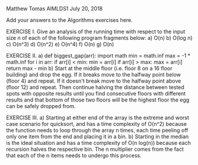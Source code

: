 Matthew Tomas
AIMLDS1
July 20, 2018

Add your answers to the Algorithms exercises here.

EXERCISE I. Give an analysis of the running time with respect to the input size
      n of each of the following program fragments below:
  a)  O(n)
  b)  O(log n)
  c)  O(n^3)
  d)  O(n^2)
  e)  O(n^4)
  f)  O(n)
  g)  O(n)
  
EXERCISE II.
  a)  def biggest_gap(arr):
        import math
	    min = math.inf
	    max = -1 * math.inf
	    for i in arr:
	      if arr[i] < min:
		    min = arr[i]
		  if arr[i] > max:
		    max = arr[i]
	    return max - min
  b)  Start at the middle floor (i.e. floor 8 on a 16 floor building) and drop 
      the egg. If it breaks move to the halfway point below (floor 4) and
	  repeat. If it doesn't break move to the halfway point above (floor 12)
	  and repeat. Then continue halving the distance between tested spots with
	  opposite results until you find consecutive floors with different results
	  and that bottom of those two floors will be the highest floor the egg can
	  be safely dropped from.
	  
EXERCISE III.
  a)  Starting at either end of the array is the extreme and worst case
      scenario for quicksort, and has a time complexity of O(n^2) because the
	  function needs to loop through the array n times, each time peeling off
	  only one item from the end and placing it in a bin.
  b)  Starting in the median is the ideal situation and has a time complexity
      of O(n log(n)) because each recursion halves the respective bin. The n
	  multiplier comes from the fact that each of the n items needs to undergo
	  this process.